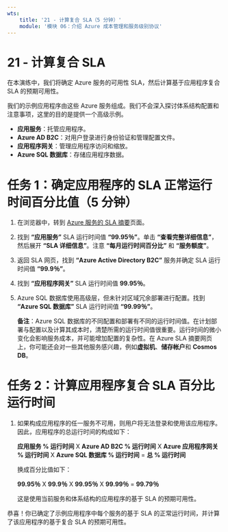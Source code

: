 ```yaml
---
wts:
    title: '21 - 计算复合 SLA（5 分钟）'
    module: '模块 06：介绍 Azure 成本管理和服务级别协议'
---
```

# 21 - 计算复合 SLA

在本演练中，我们将确定 Azure 服务的可用性 SLA，然后计算基于应用程序复合 SLA 的预期可用性。

我们的示例应用程序由这些 Azure 服务组成。我们不会深入探讨体系结构配置和注意事项，这里的目的是提供一个高级示例。

+ **应用服务**：托管应用程序。
+ **Azure AD B2C**：对用户登录进行身份验证和管理配置文件。
+ **应用程序网关**：管理应用程序访问和缩放。 
+ **Azure SQL 数据库**：存储应用程序数据。 

# 任务 1：确定应用程序的 SLA 正常运行时间百分比值（5 分钟）

1. 在浏览器中，转到 [Azure 服务的 SLA 摘要](https://azure.microsoft.com/zh-cn/support/legal/sla/summary/)页面。

2. 找到 **“应用服务”** SLA 运行时间值 **“99.95％”**。单击 **“查看完整详细信息”**，然后展开 **“SLA 详细信息”**。注意 **“每月运行时间百分比”** 和 **“服务额度”**。

3. 返回 SLA 网页，找到 **“Azure Active Directory B2C”** 服务并确定 SLA 运行时间值 **“99.9％”**。 

4. 找到 **“应用程序网关”** SLA 运行时间值 **99.95％**。 

5. Azure SQL 数据库使用高级层，但未针对区域冗余部署进行配置。找到 **“Azure SQL 数据库”** SLA 运行时间值 **“99.99％”**。 

    **备注**：Azure SQL 数据库的不同配置和部署有不同的运行时间值。在计划部署与配置以及计算其成本时，清楚所需的运行时间值很重要。运行时间的微小变化会影响服务成本，并可能增加配置的复杂性。在 Azure SLA 摘要网页上，你可能还会对一些其他服务感兴趣，例如**虚拟机**、**储存帐户**和 **Cosmos DB**。

# 任务 2：计算应用程序复合 SLA 百分比运行时间

1. 如果构成应用程序的任一服务不可用，则用户将无法登录和使用该应用程序。因此，应用程序的总运行时间的构成如下：

    **应用服务 % 运行时间** X **Azure AD B2C % 运行时间** X **Azure 应用程序网关 % 运行时间** X **Azure SQL 数据库 % 运行时间** = **总 % 运行时间**

    换成百分比值如下：

    **99.95％** X **99.9％** X **99.95％** X **99.99％** = **99.79％**

    这是使用当前服务和体系结构的应用程序的基于 SLA 的预期可用性。

恭喜！你已确定了示例应用程序中每个服务的基于 SLA 的正常运行时间，并计算了该应用程序的基于复合 SLA 的预期可用性。
